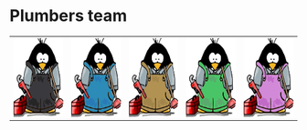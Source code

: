 # Plumbers team

<table>
    <tr>
        <td><img src="members/black-plumber.png" width = 139px height = 139px ></td>
        <td><img src="members/blue-plumber.png" width = 139px height = 139px></td>
        <td><img src="members/brown-plumber.png" width = 139px height = 139px ></td>
        <td><img src="members/green-plumber.png" width = 139px height = 139px></td>
        <td><img src="members/pink-plumber.png" width = 139px height = 139px></td>
    </tr>
</table>
